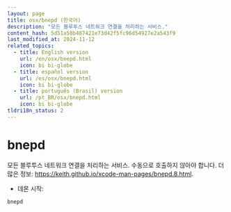 ```yaml
---
layout: page
title: osx/bnepd (한국어)
description: "모든 블루투스 네트워크 연결을 처리하는 서비스."
content_hash: 5d51a58b487421e73d42f5fc96d54927e2a543f9
last_modified_at: 2024-11-12
related_topics:
  - title: English version
    url: /en/osx/bnepd.html
    icon: bi bi-globe
  - title: español version
    url: /es/osx/bnepd.html
    icon: bi bi-globe
  - title: português (Brasil) version
    url: /pt_BR/osx/bnepd.html
    icon: bi bi-globe
tldri18n_status: 2
---
```

# bnepd

모든 블루투스 네트워크 연결을 처리하는 서비스.
수동으로 호출하지 않아야 합니다.
더 많은 정보: <https://keith.github.io/xcode-man-pages/bnepd.8.html>.

- 데몬 시작:

`bnepd`
